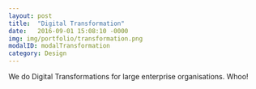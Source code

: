 ```yaml
---
layout: post
title:  "Digital Transformation"
date:   2016-09-01 15:08:10 -0000
img: img/portfolio/transformation.png
modalID: modalTransformation
category: Design
---
```

We do Digital Transformations for large enterprise organisations. Whoo!
